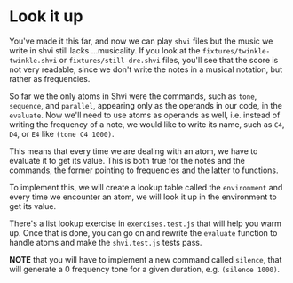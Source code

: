 # Look it up

You've made it this far, and now we can play `shvi` files but the music we write in shvi still lacks ...musicality. If you look at the `fixtures/twinkle-twinkle.shvi` or `fixtures/still-dre.shvi` files, you'll see that the score is not very readable, since we don't write the notes in a musical notation, but rather as frequencies.

So far we the only atoms in Shvi were the commands, such as `tone`, `sequence`, and `parallel`, appearing only as the operands in our code, in the `evaluate`. Now we'll need to use atoms as operands as well, i.e. instead of writing the frequency of a note, we would like to write its name, such as `C4`, `D4`, or `E4` like `(tone C4 1000)`.

This means that every time we are dealing with an atom, we have to evaluate it to get its value. This is both true for the notes and the commands, the former pointing to frequencies and the latter to functions.

To implement this, we will create a lookup table called the `environment` and every time we encounter an atom, we will look it up in the environment to get its value.

There's a list lookup exercise in `exercises.test.js` that will help you warm up. Once that is done, you can go on and rewrite the `evaluate` function to handle atoms and make the `shvi.test.js` tests pass.

**NOTE** that you will have to implement a new command called `silence`, that will generate a 0 frequency tone for a given duration, e.g. `(silence 1000)`.
